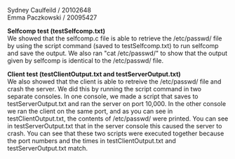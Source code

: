 Sydney Caulfeild / 20102648  
Emma Paczkowski / 20095427  

**Selfcomp test (testSelfcomp.txt)**  
We showed that the selfcomp.c file is able to retrieve the /etc/passwd/ file by using the script command (saved to testSelfcomp.txt) to run selfcomp and save the output. We also ran "cat /etc/passwd/" to show that the output given by selfcomp is identical to the /etc/passwd/ file.

**Client test (testClientOutput.txt and testServerOutput.txt)**  
We also showed that the client is able to retreive the /etc/passwd/ file and crash the server. We did this by running the script command in two separate consoles. In one console, we made a script that saves to testServerOutput.txt and ran the server on port 10,000. In the other console we ran the client on the same port, and as you can see in testClientOutput.txt, the contents of /etc/passwd/ were printed. You can see in testServerOutput.txt that in the server console this caused the server to crash. You can see that these two scripts were executed together because the port numbers and the times in testClientOutput.txt and testServerOutput.txt match.
